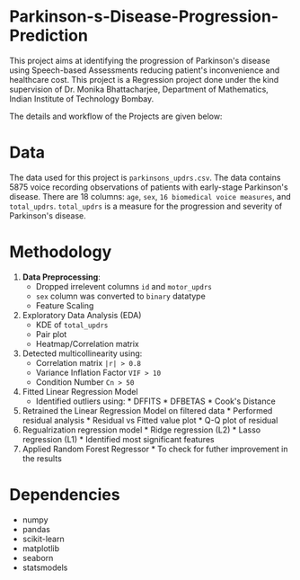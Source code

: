 # Parkinson-s-Disease-Progression-Prediction
This project aims at identifying the progression of Parkinson's disease using Speech-based Assessments reducing patient's inconvenience and healthcare cost.
This project is a Regression project done under the kind supervision of Dr. Monika Bhattacharjee, Department of Mathematics, Indian Institute of Technology Bombay. 

The details and workflow of the Projects are given below:

# Data
The data used for this project is `parkinsons_updrs.csv`. The data contains 5875 voice recording observations of patients with early-stage Parkinson's disease. There are 18 columns: `age`, `sex`, `16 biomedical voice measures`, and `total_updrs`. `total_updrs` is a measure for the progression and severity of Parkinson's disease.

# Methodology
1. **Data Preprocessing**:
    * Dropped irrelevent columns `id` and `motor_updrs`
    * `sex` column was converted to `binary` datatype
    * Feature Scaling
2. Exploratory Data Analysis (EDA)
      * KDE of `total_updrs`
      * Pair plot
      * Heatmap/Correlation matrix
3. Detected multicollinearity using:
      * Correlation matrix `|r| > 0.8`
      * Variance Inflation Factor `VIF > 10`
      * Condition Number `Cn > 50`
4. Fitted Linear Regression Model
      * Identified outliers using:
            * DFFITS
            * DFBETAS
            * Cook's Distance
5. Retrained the Linear Regression Model on filtered data
       * Performed residual analysis
        * Residual vs Fitted value plot
        * Q-Q plot of residual
6. Regualrization regression model
        * Ridge regression (L2)
        * Lasso regression (L1)
        * Identified most significant features
8. Applied Random Forest Regressor
        * To check for futher improvement in the results

# Dependencies
* numpy
* pandas
* scikit-learn
* matplotlib
* seaborn
* statsmodels 
